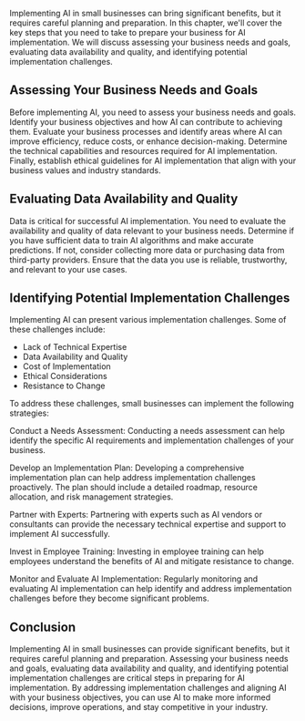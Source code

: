 
Implementing AI in small businesses can bring significant benefits, but it requires careful planning and preparation. In this chapter, we'll cover the key steps that you need to take to prepare your business for AI implementation. We will discuss assessing your business needs and goals, evaluating data availability and quality, and identifying potential implementation challenges.

Assessing Your Business Needs and Goals
---------------------------------------

Before implementing AI, you need to assess your business needs and goals. Identify your business objectives and how AI can contribute to achieving them. Evaluate your business processes and identify areas where AI can improve efficiency, reduce costs, or enhance decision-making. Determine the technical capabilities and resources required for AI implementation. Finally, establish ethical guidelines for AI implementation that align with your business values and industry standards.

Evaluating Data Availability and Quality
----------------------------------------

Data is critical for successful AI implementation. You need to evaluate the availability and quality of data relevant to your business needs. Determine if you have sufficient data to train AI algorithms and make accurate predictions. If not, consider collecting more data or purchasing data from third-party providers. Ensure that the data you use is reliable, trustworthy, and relevant to your use cases.

Identifying Potential Implementation Challenges
-----------------------------------------------

Implementing AI can present various implementation challenges. Some of these challenges include:

* Lack of Technical Expertise
* Data Availability and Quality
* Cost of Implementation
* Ethical Considerations
* Resistance to Change

To address these challenges, small businesses can implement the following strategies:

Conduct a Needs Assessment: Conducting a needs assessment can help identify the specific AI requirements and implementation challenges of your business.

Develop an Implementation Plan: Developing a comprehensive implementation plan can help address implementation challenges proactively. The plan should include a detailed roadmap, resource allocation, and risk management strategies.

Partner with Experts: Partnering with experts such as AI vendors or consultants can provide the necessary technical expertise and support to implement AI successfully.

Invest in Employee Training: Investing in employee training can help employees understand the benefits of AI and mitigate resistance to change.

Monitor and Evaluate AI Implementation: Regularly monitoring and evaluating AI implementation can help identify and address implementation challenges before they become significant problems.

Conclusion
----------

Implementing AI in small businesses can provide significant benefits, but it requires careful planning and preparation. Assessing your business needs and goals, evaluating data availability and quality, and identifying potential implementation challenges are critical steps in preparing for AI implementation. By addressing implementation challenges and aligning AI with your business objectives, you can use AI to make more informed decisions, improve operations, and stay competitive in your industry.
